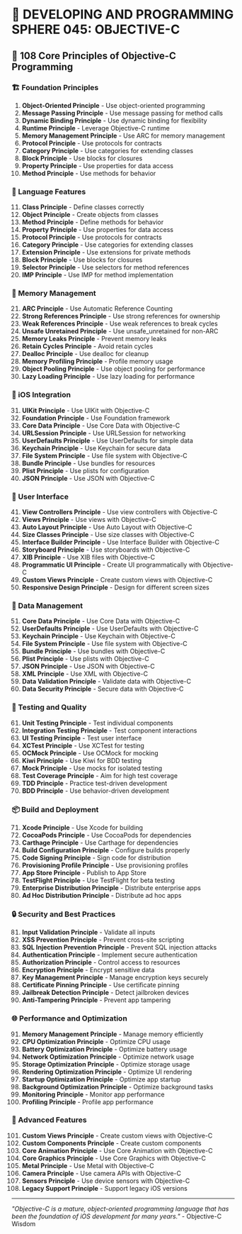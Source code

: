 # 🌟 DEVELOPING AND PROGRAMMING SPHERE 045: OBJECTIVE-C

## 🍎 108 Core Principles of Objective-C Programming

### 🏗️ Foundation Principles

1. **Object-Oriented Principle** - Use object-oriented programming
2. **Message Passing Principle** - Use message passing for method calls
3. **Dynamic Binding Principle** - Use dynamic binding for flexibility
4. **Runtime Principle** - Leverage Objective-C runtime
5. **Memory Management Principle** - Use ARC for memory management
6. **Protocol Principle** - Use protocols for contracts
7. **Category Principle** - Use categories for extending classes
8. **Block Principle** - Use blocks for closures
9. **Property Principle** - Use properties for data access
10. **Method Principle** - Use methods for behavior

### 🎯 Language Features

11. **Class Principle** - Define classes correctly
12. **Object Principle** - Create objects from classes
13. **Method Principle** - Define methods for behavior
14. **Property Principle** - Use properties for data access
15. **Protocol Principle** - Use protocols for contracts
16. **Category Principle** - Use categories for extending classes
17. **Extension Principle** - Use extensions for private methods
18. **Block Principle** - Use blocks for closures
19. **Selector Principle** - Use selectors for method references
20. **IMP Principle** - Use IMP for method implementation

### 🧮 Memory Management

21. **ARC Principle** - Use Automatic Reference Counting
22. **Strong References Principle** - Use strong references for ownership
23. **Weak References Principle** - Use weak references to break cycles
24. **Unsafe Unretained Principle** - Use unsafe_unretained for non-ARC
25. **Memory Leaks Principle** - Prevent memory leaks
26. **Retain Cycles Principle** - Avoid retain cycles
27. **Dealloc Principle** - Use dealloc for cleanup
28. **Memory Profiling Principle** - Profile memory usage
29. **Object Pooling Principle** - Use object pooling for performance
30. **Lazy Loading Principle** - Use lazy loading for performance

### 🎨 iOS Integration

31. **UIKit Principle** - Use UIKit with Objective-C
32. **Foundation Principle** - Use Foundation framework
33. **Core Data Principle** - Use Core Data with Objective-C
34. **URLSession Principle** - Use URLSession for networking
35. **UserDefaults Principle** - Use UserDefaults for simple data
36. **Keychain Principle** - Use Keychain for secure data
37. **File System Principle** - Use file system with Objective-C
38. **Bundle Principle** - Use bundles for resources
39. **Plist Principle** - Use plists for configuration
40. **JSON Principle** - Use JSON with Objective-C

### 🔧 User Interface

41. **View Controllers Principle** - Use view controllers with Objective-C
42. **Views Principle** - Use views with Objective-C
43. **Auto Layout Principle** - Use Auto Layout with Objective-C
44. **Size Classes Principle** - Use size classes with Objective-C
45. **Interface Builder Principle** - Use Interface Builder with Objective-C
46. **Storyboard Principle** - Use storyboards with Objective-C
47. **XIB Principle** - Use XIB files with Objective-C
48. **Programmatic UI Principle** - Create UI programmatically with Objective-C
49. **Custom Views Principle** - Create custom views with Objective-C
50. **Responsive Design Principle** - Design for different screen sizes

### 🚀 Data Management

51. **Core Data Principle** - Use Core Data with Objective-C
52. **UserDefaults Principle** - Use UserDefaults with Objective-C
53. **Keychain Principle** - Use Keychain with Objective-C
54. **File System Principle** - Use file system with Objective-C
55. **Bundle Principle** - Use bundles with Objective-C
56. **Plist Principle** - Use plists with Objective-C
57. **JSON Principle** - Use JSON with Objective-C
58. **XML Principle** - Use XML with Objective-C
59. **Data Validation Principle** - Validate data with Objective-C
60. **Data Security Principle** - Secure data with Objective-C

### 🧪 Testing and Quality

61. **Unit Testing Principle** - Test individual components
62. **Integration Testing Principle** - Test component interactions
63. **UI Testing Principle** - Test user interface
64. **XCTest Principle** - Use XCTest for testing
65. **OCMock Principle** - Use OCMock for mocking
66. **Kiwi Principle** - Use Kiwi for BDD testing
67. **Mock Principle** - Use mocks for isolated testing
68. **Test Coverage Principle** - Aim for high test coverage
69. **TDD Principle** - Practice test-driven development
70. **BDD Principle** - Use behavior-driven development

### 📦 Build and Deployment

71. **Xcode Principle** - Use Xcode for building
72. **CocoaPods Principle** - Use CocoaPods for dependencies
73. **Carthage Principle** - Use Carthage for dependencies
74. **Build Configuration Principle** - Configure builds properly
75. **Code Signing Principle** - Sign code for distribution
76. **Provisioning Profile Principle** - Use provisioning profiles
77. **App Store Principle** - Publish to App Store
78. **TestFlight Principle** - Use TestFlight for beta testing
79. **Enterprise Distribution Principle** - Distribute enterprise apps
80. **Ad Hoc Distribution Principle** - Distribute ad hoc apps

### 🔒 Security and Best Practices

81. **Input Validation Principle** - Validate all inputs
82. **XSS Prevention Principle** - Prevent cross-site scripting
83. **SQL Injection Prevention Principle** - Prevent SQL injection attacks
84. **Authentication Principle** - Implement secure authentication
85. **Authorization Principle** - Control access to resources
86. **Encryption Principle** - Encrypt sensitive data
87. **Key Management Principle** - Manage encryption keys securely
88. **Certificate Pinning Principle** - Use certificate pinning
89. **Jailbreak Detection Principle** - Detect jailbroken devices
90. **Anti-Tampering Principle** - Prevent app tampering

### 🌐 Performance and Optimization

91. **Memory Management Principle** - Manage memory efficiently
92. **CPU Optimization Principle** - Optimize CPU usage
93. **Battery Optimization Principle** - Optimize battery usage
94. **Network Optimization Principle** - Optimize network usage
95. **Storage Optimization Principle** - Optimize storage usage
96. **Rendering Optimization Principle** - Optimize UI rendering
97. **Startup Optimization Principle** - Optimize app startup
98. **Background Optimization Principle** - Optimize background tasks
99. **Monitoring Principle** - Monitor app performance
100. **Profiling Principle** - Profile app performance

### 🚀 Advanced Features

101. **Custom Views Principle** - Create custom views with Objective-C
102. **Custom Components Principle** - Create custom components
103. **Core Animation Principle** - Use Core Animation with Objective-C
104. **Core Graphics Principle** - Use Core Graphics with Objective-C
105. **Metal Principle** - Use Metal with Objective-C
106. **Camera Principle** - Use camera APIs with Objective-C
107. **Sensors Principle** - Use device sensors with Objective-C
108. **Legacy Support Principle** - Support legacy iOS versions

---

*"Objective-C is a mature, object-oriented programming language that has been the foundation of iOS development for many years."* - Objective-C Wisdom



